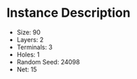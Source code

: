 # Instance Description

* Size: 90
* Layers: 2
* Terminals: 3
* Holes: 1
* Random Seed: 24098
* Net: 15
